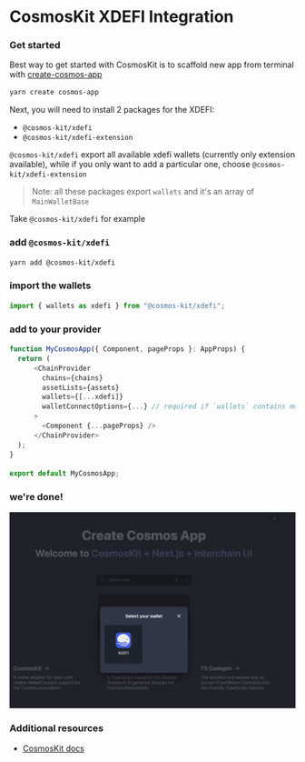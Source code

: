 # CosmosKit XDEFI Integration

### Get started

Best way to get started with CosmosKit is to scaffold new app from terminal with [create-cosmos-app](https://github.com/cosmology-tech/create-cosmos-app)

```bash
yarn create cosmos-app
```

Next, you will need to install 2 packages for the XDEFI:

- `@cosmos-kit/xdefi`
- `@cosmos-kit/xdefi-extension`

`@cosmos-kit/xdefi` export all available xdefi wallets (currently only extension available), while if you only want to add a particular one, choose `@cosmos-kit/xdefi-extension`

> Note: all these packages export `wallets` and it's an array of `MainWalletBase`

Take `@cosmos-kit/xdefi` for example

### add `@cosmos-kit/xdefi`

```bash
yarn add @cosmos-kit/xdefi
```

### import the wallets

```javascript
import { wallets as xdefi } from "@cosmos-kit/xdefi";
```

### add to your provider

```javascript
function MyCosmosApp({ Component, pageProps }: AppProps) {
  return (
      <ChainProvider
        chains={chains}
        assetLists={assets}
        wallets={[...xdefi]}
        walletConnectOptions={...} // required if `wallets` contains mobile wallets
      >
        <Component {...pageProps} />
      </ChainProvider>
  );
}

export default MyCosmosApp;
```

### we're done!

![image](images/cosmos-kit/cosmos-kit-xdefi-integration.jpg)

### Additional resources

- [CosmosKit docs](https://docs.cosmoskit.com/)
